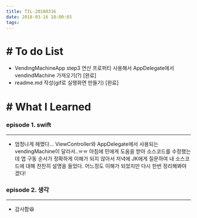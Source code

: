```yaml
---
title: TIL-20180316
date: 2018-03-16 10:00:03
tags: 
---
```


# # To do List

- VendingMachineApp step3 연산 프로퍼티 사용해서 AppDelegate에서 vendindMachine 가져오기(?) [완료]
- readme.md 작성(gif로 실행화면 만들기) [완료] 


# # What I Learned

### episode 1. swift

---

- 엄청나게 헤맸다... ViewController와 AppDelegate에서 사용되는vendingMachine이 달라서..ㅠㅠ 아침에 민에게 도움을 받아 소스코드를 수정했는데 앱 구동 순서가 정확하게 이해가 되지 않아서 저녁에 JK에게 질문하여 내 소스코드에 대해 찬찬히 설명을 들었다. 어느정도 이해가 되었지만 다시 한번 정리해봐야겠다!

### episode 2. 생각

---

- 감사함😆